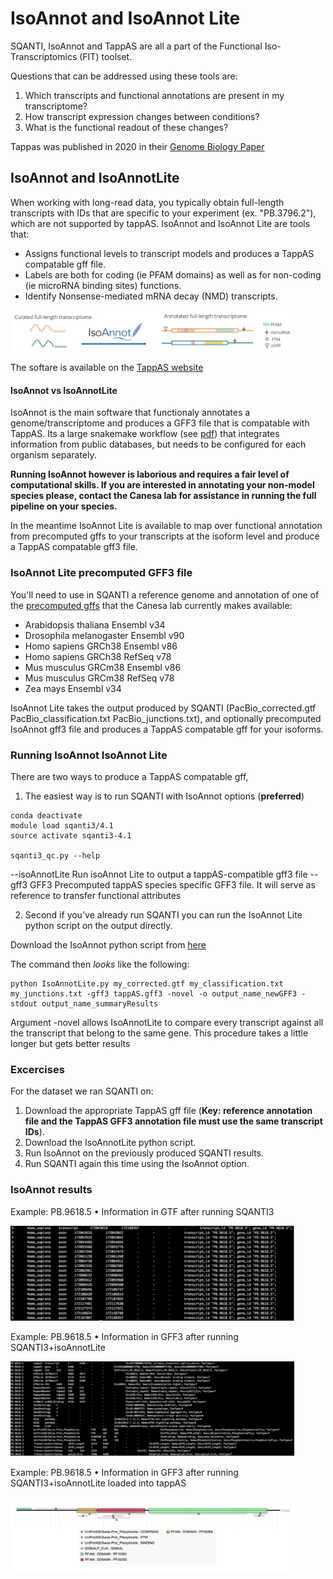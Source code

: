 # IsoAnnot and IsoAnnot Lite

SQANTI, IsoAnnot and TappAS are all a part of the Functional Iso-Transcriptomics (FIT) toolset.

Questions that can be addressed using these tools are:

1. Which transcripts and functional annotations are present in my transcriptome?
2. How transcript expression changes between conditions?
3. What is the functional readout of these changes?


Tappas was published in 2020 in their [Genome Biology Paper](https://genomebiology.biomedcentral.com/articles/10.1186/s13059-020-02028-w)


## IsoAnnot and IsoAnnotLite

When working with long-read data, you typically obtain full-length transcripts with IDs that are specific to your experiment (ex. "PB.3796.2"), which are not supported by tappAS. IsoAnnot and IsoAnnot Lite are tools that:

* Assigns functional levels to transcript models and produces a TappAS compatable gff file.
* Labels are both for coding (ie PFAM domains) as well as for non-coding (ie microRNA binding sites) functions.
* Identify Nonsense-mediated mRNA decay (NMD) transcripts.

<img src="./figures/isoannot.png" alt="isoannot" width="90%"/>

The softare is available on the [TappAS website](https://isoannot.tappas.org/)

#### IsoAnnot vs IsoAnnotLite

IsoAnnot is the main software that functionaly annotates a genome/transcriptome  and produces a GFF3 file that is compatable with TappAS. Its a large snakemake workflow (see [pdf](./IsoAnnot_snakemake.pdf)) that integrates information from public databases, but needs to be configured for each organism separately.


**Running IsoAnnot however is laborious and requires a fair level of computational skills. If you are interested in annotating your non-model species please, contact the Canesa lab for assistance in running the full pipeline on your species.**


In the meantime IsoAnnot Lite is available to map over functional annotation from precomputed gffs to your transcripts at the isoform level and produce a TappAS compatable gff3 file.

### IsoAnnot Lite precomputed GFF3 file


You'll need to use in SQANTI a reference genome and annotation of one of the [precomputed gffs](http://app.tappas.org/resources/downloads/gffs/) that the Canesa lab currently makes available:


* Arabidopsis thaliana Ensembl v34
* Drosophila melanogaster Ensembl v90
* Homo sapiens GRCh38 Ensembl v86
* Homo sapiens GRCh38 RefSeq v78
* Mus musculus GRCm38 Ensembl v86
* Mus musculus GRCm38 RefSeq v78
* Zea mays Ensembl v34


IsoAnnot Lite takes the output produced by SQANTI (PacBio_corrected.gtf PacBio_classification.txt PacBio_junctions.txt), and optionally precomputed IsoAnnot gff3 file and produces a TappAS compatable gff for your isoforms.

### Running IsoAnnot IsoAnnot Lite

There are two ways to produce a TappAS compatable gff,

1. The easiest way is to run SQANTI with IsoAnnot options (**preferred**)

  ```
  conda deactivate
  module load sqanti3/4.1
  source activate sqanti3-4.1

  sqanti3_qc.py --help
  ```


  --isoAnnotLite        Run isoAnnot Lite to output a tappAS-compatible gff3 file
  --gff3 GFF3           Precomputed tappAS species specific GFF3 file. It will serve as reference to transfer functional attributes


2. Second if you've already run SQANTI you can run the IsoAnnot Lite python script on the output directly.

  Download the IsoAnnot python script from [here](https://isoannot.tappas.org/isoannot-lite/)


  The command then _looks_ like the following:

  ```
  python IsoAnnotLite.py my_corrected.gtf my_classification.txt my_junctions.txt -gff3 tappAS.gff3 -novel -o output_name_newGFF3 -stdout output_name_summaryResults
  ```

  Argument -novel allows IsoAnnotLite to compare every transcript against all the transcript that belong to the same gene. This procedure takes a little longer but gets better results

### Excercises

For the dataset we ran SQANTI on:

  1. Download the appropriate TappAS gff file (**Key: reference annotation file and the TappAS GFF3 annotation file must use the same transcript IDs**).
  2. Download the IsoAnnotLite python script.
  3. Run IsoAnnot on the previously produced SQANTI results.
  4. Run SQANTI again this time using the IsoAnnot option.


### IsoAnnot results

Example: PB.9618.5
• Information in GTF after running SQANTI3

<img src="./figures/preIsoAnnot.png" alt="pre isoannot" width="90%"/>

Example: PB.9618.5
• Information in GFF3 after running SQANTI3+isoAnnotLite

<img src="./figures/postIsoAnnot.png" alt="post isoannot" width="90%"/>

Example: PB.9618.5
• Information in GFF3 after running SQANTI3+isoAnnotLite loaded into tappAS

<img src="./figures/example.png" alt="example isoannot" width="90%"/>
